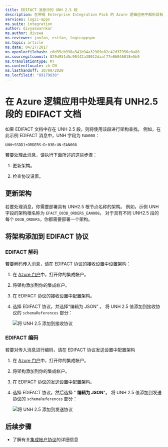 ```yaml
---
title: EDIFACT 消息中的 UNH 2.5 段
description: 在带有 Enterprise Integration Pack 的 Azure 逻辑应用中解析具有 UNH2.5 段的 EDIFACT 消息
services: logic-apps
ms.suite: integration
author: divyaswarnkar
ms.author: divswa
ms.reviewer: jonfan, estfan, logicappspm
ms.topic: article
ms.date: 04/27/2017
ms.openlocfilehash: c6d95cb938a341b94a32989e82c42d37956c0a80
ms.sourcegitcommit: 829d951d5c90442a38012daaf77e86046018e5b9
ms.translationtype: MT
ms.contentlocale: zh-CN
ms.lasthandoff: 10/09/2020
ms.locfileid: "89179838"
---
```

# <a name="handle-edifact-documents-with-unh25-segments-in-azure-logic-apps"></a>在 Azure 逻辑应用中处理具有 UNH2.5 段的 EDIFACT 文档

如果 EDIFACT 文档中存在 UNH 2.5 段，则将使用该段进行架构查找。 例如，在此示例 EDIFACT 消息中，UNH 字段为 `EAN008`：

`UNH+SSDD1+ORDERS:D:03B:UN:EAN008`

若要处理此消息，请执行下面所述的这些步骤：

1. 更新架构。

1. 检查协议设置。

## <a name="update-the-schema"></a>更新架构

若要处理消息，你需要部署具有 UNH2.5 根节点名称的架构。 例如，示例 UNH 字段的架构根名称为 `EFACT_D03B_ORDERS_EAN008`。 对于具有不同 UNH2.5 段的每个 `D03B_ORDERS`，你都需要部署一个架构。

## <a name="add-schema-to-edifact-agreement"></a>将架构添加到 EDIFACT 协议

### <a name="edifact-decode"></a>EDIFACT 解码

若要解码传入消息，请在 EDIFACT 协议的接收设置中设置架构：

1. 在 [Azure 门户](https://portal.azure.com)中，打开你的集成帐户。

1. 将架构添加到你的集成帐户。

1. 在 EDIFACT 协议的接收设置中配置架构。

1. 选择 EDIFACT 协议，并选择“编辑为 JSON”  。 将 UNH 2.5 值添加到接收协议的 `schemaReferences` 部分：

   ![将 UNH 2.5 添加到接收协议](./media/logic-apps-enterprise-integration-edifact_inputfile_unh2.5/image1.png)

### <a name="edifact-encode"></a>EDIFACT 编码

若要对传入消息进行编码，请在 EDIFACT 协议发送设置中配置架构

1. 在 [Azure 门户](https://portal.azure.com)中，打开你的集成帐户。

1. 将架构添加到你的集成帐户。

1. 在 EDIFACT 协议的发送设置中配置架构。

1. 选择 EDIFACT 协议，然后选择 " **编辑为 JSON**"。 将 UNH 2.5 值添加到发送协议的 `schemaReferences` 部分：

   ![将 UNH 2.5 添加到发送协议](./media/logic-apps-enterprise-integration-edifact_inputfile_unh2.5/image2.png)

## <a name="next-steps"></a>后续步骤

* 了解有关[集成帐户协议](../logic-apps/logic-apps-enterprise-integration-agreements.md)的详细信息

